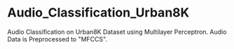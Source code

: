 # Audio_Classification_Urban8K
Audio Classification on Urban8K Dataset using Multilayer Perceptron. Audio Data is Preprocessed to "MFCCS".

